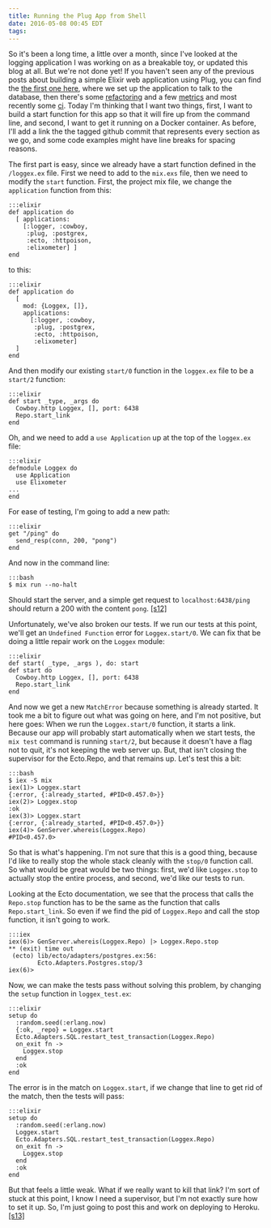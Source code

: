 ```yaml
---
title: Running the Plug App from Shell
date: 2016-05-08 00:45 EDT
tags:
---
```


So it's been a long time, a little over a month, since I've looked at the logging application I was working on as a breakable toy, or updated this blog at all. But we're not done yet! If you haven't seen any of the previous posts about building a simple Elixir web application using Plug, you can find the [the first one here](http://www.johnpdaigle.com/complexable/2016/02/20/building-a-simple-app-with-plugrouter-and-ecto.html), where we set up the application to talk to the database, then there's some [refactoring](http://www.johnpdaigle.com/complexable/2016/03/05/resetting-a-test-database-with-ecto.html) and a few [metrics](http://www.johnpdaigle.com/complexable/2016/03/12/elixometer-and-influxdb.html) and most recently some [ci](http://www.johnpdaigle.com/complexable/2016/03/20/elixir-travis-coveralls.html). Today I'm thinking that I want two things, first, I want to build a start function for this app so that it will fire up from the command line, and second, I want to get it running on a Docker container. As before, I'll add a link the the tagged github commit that represents every section as we go, and some code examples might have line breaks for spacing reasons.

The first part is easy, since we already have a start function defined in the `/loggex.ex` file. First we need to add to the `mix.exs` file, then we need to modify the `start` function. First, the project mix file, we change the `application` function from this:

    :::elixir
    def application do
      [ applications: 
        [:logger, :cowboy, 
         :plug, :postgrex, 
         :ecto, :httpoison, 
         :elixometer] ]
    end

to this:

    :::elixir
    def application do
      [
        mod: {Loggex, []},
        applications: 
          [:logger, :cowboy, 
           :plug, :postgrex, 
           :ecto, :httpoison, 
           :elixometer]
      ]
    end

And then modify our existing `start/0` function in the `loggex.ex` file to be a `start/2` function:

    :::elixir
    def start _type, _args do
      Cowboy.http Loggex, [], port: 6438
      Repo.start_link
    end

Oh, and we need to add a `use Application` up at the top of the `loggex.ex` file:


    :::elixir
    defmodule Loggex do
      use Application
      use Elixometer
    ...
    end

For ease of testing, I'm going to add a new path:

    :::elixir
    get "/ping" do
      send_resp(conn, 200, "pong")
    end

And now in the command line:

    :::bash
    $ mix run --no-halt

Should start the server, and a simple get request to `localhost:6438/ping` should return a 200 with the content `pong`. [[s12]](https://github.com/philosodad/loggex/tree/s12)

Unfortunately, we've also broken our tests. If we run our tests at this point, we'll get an `Undefined Function` error for `Loggex.start/0`. We can fix that be doing a little repair work on the `Loggex` module:

    :::elixir
    def start( _type, _args ), do: start
    def start do
      Cowboy.http Loggex, [], port: 6438
      Repo.start_link
    end

And now we get a new `MatchError` because something is already started. It took me a bit to figure out what was going on here, and I'm not positive, but here goes: When we run the `Loggex.start/0` function, it starts a link. Because our app will probably start automatically when we start tests, the `mix test` command is running `start/2`, but because it doesn't have a flag not to quit, it's not keeping the web server up. But, that isn't closing the supervisor for the Ecto.Repo, and that remains up. Let's test this a bit:

    :::bash
    $ iex -S mix
    iex(1)> Loggex.start
    {:error, {:already_started, #PID<0.457.0>}}
    iex(2)> Loggex.stop
    :ok
    iex(3)> Loggex.start
    {:error, {:already_started, #PID<0.457.0>}}
    iex(4)> GenServer.whereis(Loggex.Repo)
    #PID<0.457.0>

So that is what's happening. I'm not sure that this is a good thing, because I'd like to really stop the whole stack cleanly with the `stop/0` function call. So what would be great would be two things: first, we'd like `Loggex.stop` to actually stop the entire process, and second, we'd like our tests to run.

Looking at the Ecto documentation, we see that the process that calls the `Repo.stop` function has to be the same as the function that calls `Repo.start_link`. So even if we find the pid of `Loggex.Repo` and call the stop function, it isn't going to work.

    :::iex
    iex(6)> GenServer.whereis(Loggex.Repo) |> Loggex.Repo.stop
    ** (exit) time out
     (ecto) lib/ecto/adapters/postgres.ex:56: 
            Ecto.Adapters.Postgres.stop/3
    iex(6)> 

Now, we can make the tests pass without solving this problem, by changing the `setup` function in `loggex_test.ex`:

    :::elixir 
    setup do
      :random.seed(:erlang.now)
      {:ok, _repo} = Loggex.start
      Ecto.Adapters.SQL.restart_test_transaction(Loggex.Repo)
      on_exit fn ->
        Loggex.stop
      end
      :ok
    end

The error is in the match on `Loggex.start`, if we change that line to get rid of the match, then the tests will pass:

    :::elixir
    setup do
      :random.seed(:erlang.now)
      Loggex.start
      Ecto.Adapters.SQL.restart_test_transaction(Loggex.Repo)
      on_exit fn ->
        Loggex.stop
      end
      :ok
    end

But that feels a little weak. What if we really want to kill that link? I'm sort of stuck at this point, I know I need a supervisor, but I'm not exactly sure how to set it up. So, I'm just going to post this and work on deploying to Heroku. [[s13]](https://github.com/philosodad/loggex/tree/s13)
